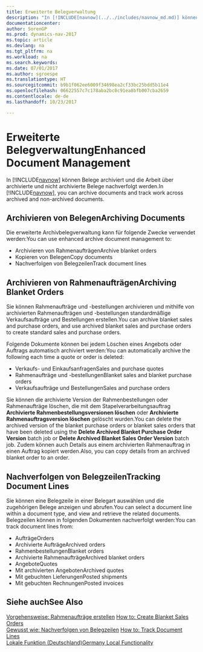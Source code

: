 ```yaml
---
title: Erweiterte Belegverwaltung
description: "In [!INCLUDE[navnow](../../includes/navnow_md.md)] können Belege archiviert und die Arbeit über archivierte und nicht archivierte Belege nachverfolgt werden."
documentationcenter: 
author: SorenGP
ms.prod: dynamics-nav-2017
ms.topic: article
ms.devlang: na
ms.tgt_pltfrm: na
ms.workload: na
ms.search.keywords: 
ms.date: 07/01/2017
ms.author: sgroespe
ms.translationtype: HT
ms.sourcegitcommit: b9b1f062ee6009f34698ea2cf33bc25bdd5b11e4
ms.openlocfilehash: 06622557c7c178aba2bc0c91ea8bfb007cba2659
ms.contentlocale: de-de
ms.lasthandoff: 10/23/2017

---
```

# <a name="enhanced-document-management"></a><span data-ttu-id="b624e-103">Erweiterte Belegverwaltung</span><span class="sxs-lookup"><span data-stu-id="b624e-103">Enhanced Document Management</span></span>
<span data-ttu-id="b624e-104">In [!INCLUDE[navnow](../../includes/navnow_md.md)] können Belege archiviert und die Arbeit über archivierte und nicht archivierte Belege nachverfolgt werden.</span><span class="sxs-lookup"><span data-stu-id="b624e-104">In [!INCLUDE[navnow](../../includes/navnow_md.md)], you can archive documents and track work across archived and non-archived documents.</span></span>  

## <a name="archiving-documents"></a><span data-ttu-id="b624e-105">Archivieren von Belegen</span><span class="sxs-lookup"><span data-stu-id="b624e-105">Archiving Documents</span></span>  
 <span data-ttu-id="b624e-106">Die erweiterte Archivbelegverwaltung kann für folgende Zwecke verwendet werden:</span><span class="sxs-lookup"><span data-stu-id="b624e-106">You can use enhanced archive document management to:</span></span>  

- <span data-ttu-id="b624e-107">Archivieren von Rahmenaufträgen</span><span class="sxs-lookup"><span data-stu-id="b624e-107">Archive blanket orders</span></span>  
- <span data-ttu-id="b624e-108">Kopieren von Belegen</span><span class="sxs-lookup"><span data-stu-id="b624e-108">Copy documents</span></span>  
- <span data-ttu-id="b624e-109">Nachverfolgen von Belegzeilen</span><span class="sxs-lookup"><span data-stu-id="b624e-109">Track document lines</span></span>  

## <a name="archiving-blanket-orders"></a><span data-ttu-id="b624e-110">Archivieren von Rahmenaufträgen</span><span class="sxs-lookup"><span data-stu-id="b624e-110">Archiving Blanket Orders</span></span>  
<span data-ttu-id="b624e-111">Sie können Rahmenaufträge und -bestellungen archivieren und mithilfe von archivierten Rahmenaufträgen und -bestellungen standardmäßige Verkaufsaufträge und Bestellungen erstellen.</span><span class="sxs-lookup"><span data-stu-id="b624e-111">You can archive blanket sales and purchase orders, and use archived blanket sales and purchase orders to create standard sales and purchase orders.</span></span>  

<span data-ttu-id="b624e-112">Folgende Dokumente können bei jedem Löschen eines Angebots oder Auftrags automatisch archiviert werden:</span><span class="sxs-lookup"><span data-stu-id="b624e-112">You can automatically archive the following each time a quote or order is deleted:</span></span>  

- <span data-ttu-id="b624e-113">Verkaufs- und Einkaufsanfragen</span><span class="sxs-lookup"><span data-stu-id="b624e-113">Sales and purchase quotes</span></span>  
- <span data-ttu-id="b624e-114">Rahmenaufträge und -bestellungen</span><span class="sxs-lookup"><span data-stu-id="b624e-114">Blanket sales and blanket purchase orders</span></span>  
- <span data-ttu-id="b624e-115">Verkaufsaufträge und Bestellungen</span><span class="sxs-lookup"><span data-stu-id="b624e-115">Sales and purchase orders</span></span>  

<span data-ttu-id="b624e-116">Sie können die archivierte Version der Rahmenbestellungen oder Rahmenaufträge löschen, die mit dem Stapelverarbeitungsauftrag **Archivierte Rahmenbestellungsversionen löschen** oder **Archivierte Rahmenauftragsversion löschen** gelöscht wurden.</span><span class="sxs-lookup"><span data-stu-id="b624e-116">You can delete the archived version of the blanket purchase orders or blanket sales orders that have been deleted using the **Delete Archived Blanket Purchase Order Version** batch job or **Delete Archived Blanket Sales Order Version** batch job.</span></span> <span data-ttu-id="b624e-117">Zudem können auch Details aus einem archivierten Rahmenauftrag in einen Auftrag kopiert werden.</span><span class="sxs-lookup"><span data-stu-id="b624e-117">Also, you can copy details from an archived blanket order to an order.</span></span>  

## <a name="tracking-document-lines"></a><span data-ttu-id="b624e-118">Nachverfolgen von Belegzeilen</span><span class="sxs-lookup"><span data-stu-id="b624e-118">Tracking Document Lines</span></span>  
<span data-ttu-id="b624e-119">Sie können eine Belegzeile in einer Belegart auswählen und die zugehörigen Belege anzeigen und abrufen.</span><span class="sxs-lookup"><span data-stu-id="b624e-119">You can select a document line within a document type, and view and retrieve the related documents.</span></span> <span data-ttu-id="b624e-120">Belegzeilen können in folgenden Dokumenten nachverfolgt werden:</span><span class="sxs-lookup"><span data-stu-id="b624e-120">You can track document lines from:</span></span>  

- <span data-ttu-id="b624e-121">Aufträge</span><span class="sxs-lookup"><span data-stu-id="b624e-121">Orders</span></span>  
- <span data-ttu-id="b624e-122">Archivierte Aufträge</span><span class="sxs-lookup"><span data-stu-id="b624e-122">Archived orders</span></span>  
- <span data-ttu-id="b624e-123">Rahmenbestellungen</span><span class="sxs-lookup"><span data-stu-id="b624e-123">Blanket orders</span></span>  
- <span data-ttu-id="b624e-124">Archivierte Rahmenaufträge</span><span class="sxs-lookup"><span data-stu-id="b624e-124">Archived blanket orders</span></span>  
- <span data-ttu-id="b624e-125">Angebote</span><span class="sxs-lookup"><span data-stu-id="b624e-125">Quotes</span></span>  
- <span data-ttu-id="b624e-126">Mit archivierten Angeboten</span><span class="sxs-lookup"><span data-stu-id="b624e-126">Archived quotes</span></span>  
- <span data-ttu-id="b624e-127">Mit gebuchten Lieferungen</span><span class="sxs-lookup"><span data-stu-id="b624e-127">Posted shipments</span></span>  
- <span data-ttu-id="b624e-128">Mit gebuchten Rechnungen</span><span class="sxs-lookup"><span data-stu-id="b624e-128">Posted invoices</span></span>  

## <a name="see-also"></a><span data-ttu-id="b624e-129">Siehe auch</span><span class="sxs-lookup"><span data-stu-id="b624e-129">See Also</span></span>  
 <span data-ttu-id="b624e-130">[Vorgehensweise: Rahmenaufträge erstellen](../../sales-how-to-create-blanket-sales-orders.md) </span><span class="sxs-lookup"><span data-stu-id="b624e-130">[How to: Create Blanket Sales Orders](../../sales-how-to-create-blanket-sales-orders.md) </span></span>  
 <span data-ttu-id="b624e-131">[Gewusst wie: Nachverfolgen von Belegzeilen](how-to-track-document-lines.md) </span><span class="sxs-lookup"><span data-stu-id="b624e-131">[How to: Track Document Lines](how-to-track-document-lines.md) </span></span>  
 [<span data-ttu-id="b624e-132">Lokale Funktion (Deutschland)</span><span class="sxs-lookup"><span data-stu-id="b624e-132">Germany Local Functionality</span></span>](germany-local-functionality.md)

